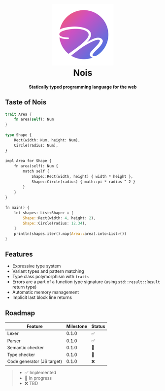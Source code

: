 <h1 align="center">
  <br>
  <img src="https://raw.githubusercontent.com/nois-lang/nois/master/data/logo/logo_web.svg" width="200">
  <br>
  Nois
  <br>
</h1>

<h4 align="center">Statically typed programming language for the web</h4>

## Taste of Nois

```rust
trait Area {
    fn area(self): Num
}

type Shape {
    Rect(width: Num, height: Num),
    Circle(radius: Num),
}

impl Area for Shape {
    fn area(self): Num {
        match self {
            Shape::Rect(width, height) { width * height },
            Shape::Circle(radius) { math::pi * radius ^ 2 }
        }
    }
}

fn main() {
    let shapes: List<Shape> = [
        Shape::Rect(width: 4, height: 2),
        Shape::Circle(radius: 12.34),
    ]
    println(shapes.iter().map(Area::area).into<List>())
}
```

## Features

- Expressive type system
- Variant types and pattern matching
- Type class polymorphism with `traits`
- Errors are a part of a function type signature (using `std::result::Result` return type)
- Automatic memory management
- Implicit last block line returns

## Roadmap

| Feature                      | Milestone           | Status           |
|------------------------------|---------------------|------------------|
| Lexer                        | 0.1.0               | ✅               |
| Parser                       | 0.1.0               | ✅               |
| Semantic checker             | 0.1.0               | 🚧               |
| Type checker                 | 0.1.0               | 🚧               |
| Code generator (JS target)   | 0.1.0               | ❌               |

> - ✅ Implemented
> - 🚧 In progress
> - ❌ TBD
